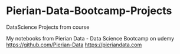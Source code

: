 # Pierian-Data-Bootcamp-Projects
DataScience Projects from course

My notebooks from Pierian Data - Data Science Bootcamp on udemy
https://github.com/Pierian-Data
https://pieriandata.com

